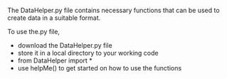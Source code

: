 The DataHelper.py file contains necessary functions that can be used to create data in a suitable format.

To use the.py file, 
- download the DataHelper.py file
- store it in a local directory to your working code
- from DataHelper import *
- use helpMe() to get started on how to use the functions
